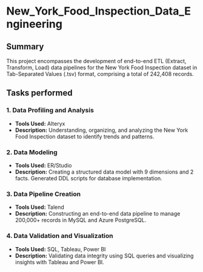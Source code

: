 # New_York_Food_Inspection_Data_Engineering

## Summary
This project encompasses the development of end-to-end ETL (Extract, Transform, Load) data pipelines for the New York Food Inspection dataset in Tab-Separated Values (.tsv) format, comprising a total of 242,408 records. 

## Tasks performed
### 1. Data Profiling and Analysis

- **Tools Used:** Alteryx
- **Description:** Understanding, organizing, and analyzing the New York Food Inspection dataset to identify trends and patterns.

### 2. Data Modeling

- **Tools Used:** ER/Studio
- **Description:** Creating a structured data model with 9 dimensions and 2 facts. Generated DDL scripts for database implementation.

### 3. Data Pipeline Creation

- **Tools Used:** Talend
- **Description:** Constructing an end-to-end data pipeline to manage 200,000+ records in MySQL and Azure PostgreSQL.

### 4. Data Validation and Visualization

- **Tools Used:** SQL, Tableau, Power BI
- **Description:** Validating data integrity using SQL queries and visualizing insights with Tableau and Power BI.
